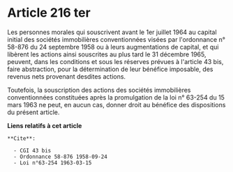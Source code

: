 # Article 216 ter

Les personnes morales qui souscrivent avant le 1er juillet 1964 au capital initial des sociétés immobilières conventionnées
visées par l'ordonnance n° 58-876 du 24 septembre 1958 ou à leurs augmentations de capital, et qui libèrent les actions ainsi
souscrites au plus tard le 31 décembre 1965, peuvent, dans les conditions et sous les réserves prévues à l'article 43 bis,
faire abstraction, pour la détermination de leur bénéfice imposable, des revenus nets provenant desdites actions.

Toutefois, la souscription des actions des sociétés immobilières conventionnées constituées après la promulgation de la loi
n° 63-254 du 15 mars 1963 ne peut, en aucun cas, donner droit au bénéfice des dispositions du présent article.

**Liens relatifs à cet article**

	**Cite**:

	  - CGI 43 bis
	  - Ordonnance 58-876 1958-09-24
	  - Loi n°63-254 1963-03-15
